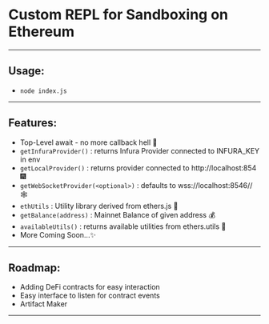 # Custom REPL for Sandboxing on Ethereum
---
## Usage:
- `node index.js`
---
## Features:
- Top-Level await - no more callback hell 🎊
- `getInfuraProvider()` : returns Infura Provider connected to INFURA_KEY in env
- `getLocalProvider()` : returns provider connected to http://localhost:854 🎆
- `getWebSocketProvider(<optional>)` : defaults to wss://localhost:8546// 🕸
- `ethUtils` : Utility library derived from ethers.js 👷
- `getBalance(address)` : Mainnet Balance of given address 💰
- `availableUtils()` : returns available utilities from ethers.utils 🎡
- More Coming Soon...✨
---
## Roadmap:
- Adding DeFi contracts for easy interaction
- Easy interface to listen for contract events
- Artifact Maker
---
